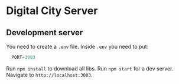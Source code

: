 # Digital City Server

## Development server

You need to create a `.env` file.
Inside `.env` you need to put: 
```js
  PORT=3003
```

Run `npm install` to download all libs. 
Run `npm start` for a dev server.
Navigate to `http://localhost:3003`.